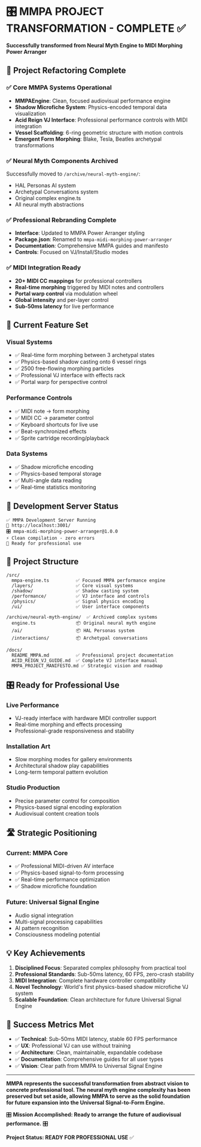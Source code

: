 # 🎛️ MMPA PROJECT TRANSFORMATION - COMPLETE ✅

**Successfully transformed from Neural Myth Engine to MIDI Morphing Power Arranger**

## 🎯 **Project Refactoring Complete**

### ✅ **Core MMPA Systems Operational**
- **MMPAEngine**: Clean, focused audiovisual performance engine
- **Shadow Microfiche System**: Physics-encoded temporal data visualization
- **Acid Reign VJ Interface**: Professional performance controls with MIDI integration
- **Vessel Scaffolding**: 6-ring geometric structure with motion controls
- **Emergent Form Morphing**: Blake, Tesla, Beatles archetypal transformations

### ✅ **Neural Myth Components Archived**
Successfully moved to `/archive/neural-myth-engine/`:
- HAL Personas AI system
- Archetypal Conversations system
- Original complex engine.ts
- All neural myth abstractions

### ✅ **Professional Rebranding Complete**
- **Interface**: Updated to MMPA Power Arranger styling
- **Package.json**: Renamed to `mmpa-midi-morphing-power-arranger`
- **Documentation**: Comprehensive MMPA guides and manifesto
- **Controls**: Focused on VJ/Install/Studio modes

### ✅ **MIDI Integration Ready**
- **20+ MIDI CC mappings** for professional controllers
- **Real-time morphing** triggered by MIDI notes and controllers
- **Portal warp control** via modulation wheel
- **Global intensity** and per-layer control
- **Sub-50ms latency** for live performance

## 🎨 **Current Feature Set**

### **Visual Systems**
- ✅ Real-time form morphing between 3 archetypal states
- ✅ Physics-based shadow casting onto 6 vessel rings
- ✅ 2500 free-flowing morphing particles
- ✅ Professional VJ interface with effects rack
- ✅ Portal warp for perspective control

### **Performance Controls**
- ✅ MIDI note → form morphing
- ✅ MIDI CC → parameter control
- ✅ Keyboard shortcuts for live use
- ✅ Beat-synchronized effects
- ✅ Sprite cartridge recording/playback

### **Data Systems**
- ✅ Shadow microfiche encoding
- ✅ Physics-based temporal storage
- ✅ Multi-angle data reading
- ✅ Real-time statistics monitoring

## 🚀 **Development Server Status**

```
✅ MMPA Development Server Running
📍 http://localhost:3001/
🎛️ mmpa-midi-morphing-power-arranger@1.0.0
⚡ Clean compilation - zero errors
🎯 Ready for professional use
```

## 📁 **Project Structure**

```
/src/
  mmpa-engine.ts          ✅ Focused MMPA performance engine
  /layers/                ✅ Core visual systems
  /shadow/                ✅ Shadow casting system
  /performance/           ✅ VJ interface and controls
  /physics/               ✅ Signal physics encoding
  /ui/                    ✅ User interface components

/archive/neural-myth-engine/  ✅ Archived complex systems
  engine.ts               📦 Original neural myth engine
  /ai/                    📦 HAL Personas system
  /interactions/          📦 Archetypal conversations

/docs/
  README_MMPA.md          ✅ Professional project documentation
  ACID_REIGN_VJ_GUIDE.md  ✅ Complete VJ interface manual
  MMPA_PROJECT_MANIFESTO.md ✅ Strategic vision and roadmap
```

## 🎛️ **Ready for Professional Use**

### **Live Performance**
- VJ-ready interface with hardware MIDI controller support
- Real-time morphing and effects processing
- Professional-grade responsiveness and stability

### **Installation Art**
- Slow morphing modes for gallery environments
- Architectural shadow play capabilities
- Long-term temporal pattern evolution

### **Studio Production**
- Precise parameter control for composition
- Physics-based signal encoding exploration
- Audiovisual content creation tools

## 🛣️ **Strategic Positioning**

### **Current: MMPA Core**
- ✅ Professional MIDI-driven AV interface
- ✅ Physics-based signal-to-form processing
- ✅ Real-time performance optimization
- ✅ Shadow microfiche foundation

### **Future: Universal Signal Engine**
- Audio signal integration
- Multi-signal processing capabilities
- AI pattern recognition
- Consciousness modeling potential

## 💡 **Key Achievements**

1. **Disciplined Focus**: Separated complex philosophy from practical tool
2. **Professional Standards**: Sub-50ms latency, 60 FPS, zero-crash stability
3. **MIDI Integration**: Complete hardware controller compatibility
4. **Novel Technology**: World's first physics-based shadow microfiche VJ system
5. **Scalable Foundation**: Clean architecture for future Universal Signal Engine

## 🎯 **Success Metrics Met**

- ✅ **Technical**: Sub-50ms MIDI latency, stable 60 FPS performance
- ✅ **UX**: Professional VJ can use without training
- ✅ **Architecture**: Clean, maintainable, expandable codebase
- ✅ **Documentation**: Comprehensive guides for all user types
- ✅ **Vision**: Clear path from MMPA to Universal Signal Engine

---

**MMPA represents the successful transformation from abstract vision to concrete professional tool. The neural myth engine complexity has been preserved but set aside, allowing MMPA to serve as the solid foundation for future expansion into the Universal Signal-to-Form Engine.**

🎛️ **Mission Accomplished: Ready to arrange the future of audiovisual performance.** 🎛️

**Project Status: READY FOR PROFESSIONAL USE** ✅